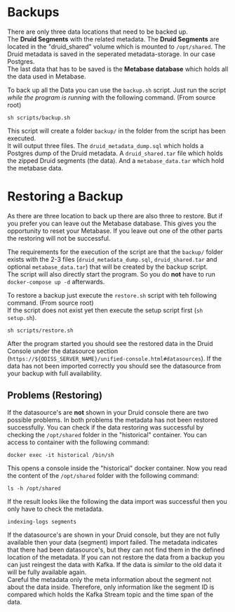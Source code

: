 <a name="backups"></a>
# Backups

There are only three data locations that need to be backed up.</br>
The **Druid Segments** with the related metadata. The **Druid Segments** are located in the "druid_shared" volume which is mounted to `/opt/shared`.
The Druid metadata is saved in the seperated metadata-storage. In our case Postgres. </br>
The last data that has to be saved is the **Metabase database** which holds all the data used in Metabase.

To back up all the Data you can use the `backup.sh` script. Just run the script *while the program is running* with the following command. (From source root)

```
sh scripts/backup.sh
```

This script will create a folder `backup/` in the folder from the script has been executed. </br>
It will output three files. The `druid_metadata_dump.sql` which holds a Postgres dump of the Druid metadata.
A `druid_shared.tar` file which holds the zipped Druid segments (the data). And a `metabase_data.tar` which hold the metabase data.

# Restoring a Backup

As there are three location to back up there are also three to restore.
But if you prefer you can leave out the Metabase database. This gives you the opportunity to reset your Metabase.
If you leave out one of the other parts the restoring will not be successful. </br>

The requirements for the execution of the script are that the `backup/` folder exists with the 2-3 files
(`druid_metadata_dump.sql`, `druid_shared.tar` and optional `metabase_data.tar`) that will be created by the backup script.</br>
The script will also directly start the program. So you do **not** have to run `docker-compose up -d` afterwards.

To restore a backup just execute the `restore.sh` script with teh following command. (From source root)</br>
If the script does not exist yet then execute the setup script first (`sh setup.sh`).

```
sh scripts/restore.sh
```

After the program started you should see the restored data in the Druid Console under the datasource section (`https://${ODISS_SERVER_NAME}/unified-console.html#datasources`).
If the data has not been imported correctly you should see the datasource from your backup with full availability.</br>

## Problems (Restoring)

If the datasource's are **not** shown in your Druid console there are two possible problems.
In both problems the metadata has not been restored successfully. You can check if the data restoring was successful by checking the `/opt/shared` folder in the "historical" container.
You can access to container with the following command:

```
docker exec -it historical /bin/sh
```

This opens a console inside the "historical" docker container. Now you read the content of the `/opt/shared` folder with the following command:

```
ls -h /opt/shared
```

If the result looks like the following the data import was successful then you only have to check the metadata.

```
indexing-logs segments
```

If the datasource's are shown in your Druid console, but they are not fully available then your data (segment) import failed.
The metadata indicates that there had been datasource's, but they can not find them in the defined location of the metadata.
If you can not restore the data from a backup you can just reingest the data with Kafka. If the data is *similar* to the old data it will be fully available again.</br>
Careful the metadata only the meta information about the segment not about the data inside.
Therefore, only information like the segment ID is compared which holds the Kafka Stream topic and the time span of the data.
